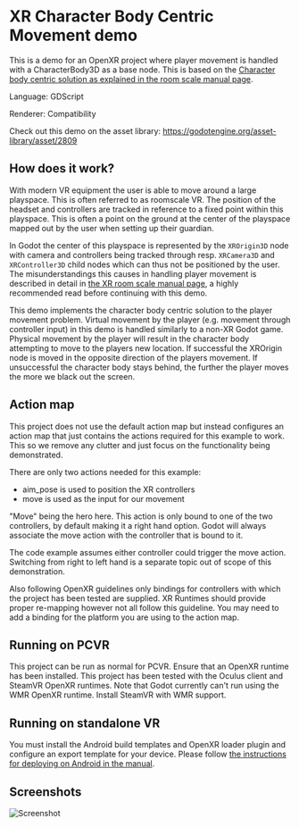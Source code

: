 # XR Character Body Centric Movement demo

This is a demo for an OpenXR project where player movement is handled with a CharacterBody3D as a base node.
This is based on the [Character body centric solution as explained in the room scale manual page](https://docs.godotengine.org/en/stable/tutorials/xr/xr_room_scale.html#character-body-centric-solution).

Language: GDScript

Renderer: Compatibility

Check out this demo on the asset library: https://godotengine.org/asset-library/asset/2809

## How does it work?

With modern VR equipment the user is able to move around a large playspace.
This is often referred to as roomscale VR.
The position of the headset and controllers are tracked in reference to a fixed point within this playspace.
This is often a point on the ground at the center of the playspace mapped out by the user when setting up their guardian.

In Godot the center of this playspace is represented by the `XROrigin3D` node with camera and controllers being tracked through resp. `XRCamera3D` and `XRController3D` child nodes which can thus not be positioned by the user.
The misunderstandings this causes in handling player movement is described in detail in [the XR room scale manual page](https://docs.godotengine.org/en/stable/tutorials/xr/xr_room_scale.html), a highly recommended read before continuing with this demo.

This demo implements the character body centric solution to the player movement problem.
Virtual movement by the player (e.g. movement through controller input) in this demo is handled similarly to a non-XR Godot game.
Physical movement by the player will result in the character body attempting to move to the players new location.
If successful the XROrigin node is moved in the opposite direction of the players movement.
If unsuccessful the character body stays behind, the further the player moves the more we black out the screen.

## Action map

This project does not use the default action map but instead configures an action map that just contains the actions required for this example to work. This so we remove any clutter and just focus on the functionality being demonstrated.

There are only two actions needed for this example:
- aim_pose is used to position the XR controllers
- move is used as the input for our movement

"Move" being the hero here. This action is only bound to one of the two controllers, by default making it a right hand option. Godot will always associate the move action with the controller that is bound to it.

The code example assumes either controller could trigger the move action. Switching from right to left hand is a separate topic out of scope of this demonstration.

Also following OpenXR guidelines only bindings for controllers with which the project has been tested are supplied. XR Runtimes should provide proper re-mapping however not all follow this guideline. You may need to add a binding for the platform you are using to the action map.

## Running on PCVR

This project can be run as normal for PCVR. Ensure that an OpenXR runtime has been installed.
This project has been tested with the Oculus client and SteamVR OpenXR runtimes.
Note that Godot currently can't run using the WMR OpenXR runtime. Install SteamVR with WMR support.

## Running on standalone VR

You must install the Android build templates and OpenXR loader plugin and configure an export template for your device.
Please follow [the instructions for deploying on Android in the manual](https://docs.godotengine.org/en/stable/tutorials/xr/deploying_to_android.html).

## Screenshots

![Screenshot](screenshots/character_movement_demo.png)
